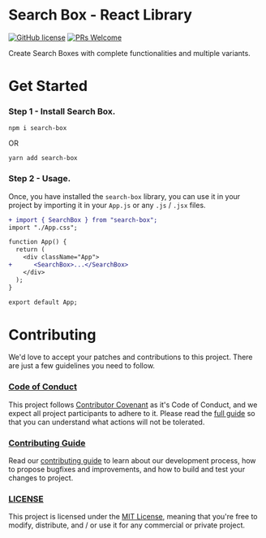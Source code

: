 # Search Box - React Library

[![GitHub license](https://img.shields.io/badge/license-MIT-blue.svg)](./LICENSE) [![PRs Welcome](https://img.shields.io/badge/PRs-welcome-brightgreen.svg)](./CONTRIBUTING.md)

Create Search Boxes with complete functionalities and multiple variants.

# Get Started

### **Step 1** - Install Search Box.

```shell
npm i search-box
```

OR

```
yarn add search-box
```

### **Step 2** - Usage.

Once, you have installed the `search-box` library, you can use it in your project by importing it in your `App.js` or any `.js` / `.jsx` files.

```diff
+ import { SearchBox } from "search-box";
import "./App.css";

function App() {
  return (
    <div className="App">
+      <SearchBox>...</SearchBox>
    </div>
  );
}

export default App;
```

# Contributing

We'd love to accept your patches and contributions to this project. There are just a few guidelines you need to follow.

### [Code of Conduct](./CODE_OF_CONDUCT.md)

This project follows [Contributor Covenant](https://www.contributor-covenant.org/)
as it's Code of Conduct, and we expect all project participants to adhere to it.
Please read the [full guide](./CODE_OF_CONDUCT.md) so that you can understand
what actions will not be tolerated.

### [Contributing Guide](./CONTRIBUTING.md)

Read our [contributing guide](./CONTRIBUTING.md) to learn about our development process, how to propose bugfixes and improvements, and how to build and test your changes to project.

### [LICENSE](./LICENSE)

This project is licensed under the [MIT License](./LICENSE), meaning that you're free to modify, distribute, and / or use it for any commercial or private project.
